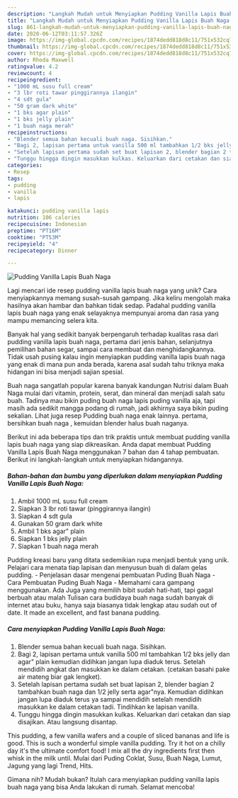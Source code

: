 ```yaml
---
description: "Langkah Mudah untuk Menyiapkan Pudding Vanilla Lapis Buah Naga Anti Gagal"
title: "Langkah Mudah untuk Menyiapkan Pudding Vanilla Lapis Buah Naga Anti Gagal"
slug: 861-langkah-mudah-untuk-menyiapkan-pudding-vanilla-lapis-buah-naga-anti-gagal
date: 2020-06-12T03:11:57.326Z
image: https://img-global.cpcdn.com/recipes/1874dedd818d8c11/751x532cq70/pudding-vanilla-lapis-buah-naga-foto-resep-utama.jpg
thumbnail: https://img-global.cpcdn.com/recipes/1874dedd818d8c11/751x532cq70/pudding-vanilla-lapis-buah-naga-foto-resep-utama.jpg
cover: https://img-global.cpcdn.com/recipes/1874dedd818d8c11/751x532cq70/pudding-vanilla-lapis-buah-naga-foto-resep-utama.jpg
author: Rhoda Maxwell
ratingvalue: 4.2
reviewcount: 4
recipeingredient:
- "1000 mL susu full cream"
- "3 lbr roti tawar pinggirannya ilangin"
- "4 sdt gula"
- "50 gram dark white"
- "1 bks agar plain"
- "1 bks jelly plain"
- "1 buah naga merah"
recipeinstructions:
- "Blender semua bahan kecuali buah naga. Sisihkan."
- "Bagi 2, lapisan pertama untuk vanilla 500 ml tambahkan 1/2 bks jelly dan agar&#34; plain kemudian didihkan jangan lupa diaduk terus. Setelah mendidih angkat dan masukkan ke dalam cetakan. (cetakan basahi pake air mateng biar gak lengket)."
- "Setelah lapisan pertama sudah set buat lapisan 2, blender bagian 2 tambahkan buah naga dan 1/2 jelly serta agar&#34;nya. Kemudian didihkan jangan lupa diaduk terus ya sampai mendidih setelah mendidih masukkan ke dalam cetakan tadi. Tindihkan ke lapisan vanilla."
- "Tunggu hingga dingin masukkan kulkas. Keluarkan dari cetakan dan siap disajikan. Atau langsung disantap."
categories:
- Resep
tags:
- pudding
- vanilla
- lapis

katakunci: pudding vanilla lapis 
nutrition: 106 calories
recipecuisine: Indonesian
preptime: "PT16M"
cooktime: "PT53M"
recipeyield: "4"
recipecategory: Dinner

---
```



![Pudding Vanilla Lapis Buah Naga](https://img-global.cpcdn.com/recipes/1874dedd818d8c11/751x532cq70/pudding-vanilla-lapis-buah-naga-foto-resep-utama.jpg)

Lagi mencari ide resep pudding vanilla lapis buah naga yang unik? Cara menyiapkannya memang susah-susah gampang. Jika keliru mengolah maka hasilnya akan hambar dan bahkan tidak sedap. Padahal pudding vanilla lapis buah naga yang enak selayaknya mempunyai aroma dan rasa yang mampu memancing selera kita.

Banyak hal yang sedikit banyak berpengaruh terhadap kualitas rasa dari pudding vanilla lapis buah naga, pertama dari jenis bahan, selanjutnya pemilihan bahan segar, sampai cara membuat dan menghidangkannya. Tidak usah pusing kalau ingin menyiapkan pudding vanilla lapis buah naga yang enak di mana pun anda berada, karena asal sudah tahu triknya maka hidangan ini bisa menjadi sajian spesial.

Buah naga sangatlah popular karena banyak kandungan Nutrisi dalam Buah Naga mulai dari vitamin, protein, serat, dan mineral dan menjadi salah satu buah. Tadinya mau bikin puding buah naga lapis puding vanilla aja, tapi masih ada sedikit mangga podang di rumah, jadi akhirnya saya bikin puding sekalian. Lihat juga resep Pudding buah naga enak lainnya. pertama, bersihkan buah naga , kemuidan blender halus buah naganya.


Berikut ini ada beberapa tips dan trik praktis untuk membuat pudding vanilla lapis buah naga yang siap dikreasikan. Anda dapat membuat Pudding Vanilla Lapis Buah Naga menggunakan 7 bahan dan 4 tahap pembuatan. Berikut ini langkah-langkah untuk menyiapkan hidangannya.

<!--inarticleads1-->

##### Bahan-bahan dan bumbu yang diperlukan dalam menyiapkan Pudding Vanilla Lapis Buah Naga:

1. Ambil 1000 mL susu full cream
1. Siapkan 3 lbr roti tawar (pinggirannya ilangin)
1. Siapkan 4 sdt gula
1. Gunakan 50 gram dark white
1. Ambil 1 bks agar&#34; plain
1. Siapkan 1 bks jelly plain
1. Siapkan 1 buah naga merah


Pudding kreasi baru yang ditata sedemikian rupa menjadi bentuk yang unik. Pelajari cara menata tiap lapisan dan menyusun buah di dalam gelas pudding. - Penjelasan dasar mengenai pembuatan Puding Buah Naga - Cara Pembuatan Puding Buah Naga - Memahami cara gampang menggunakan. Ada Juga yang memilih bibit sudah hati-hati, tapi gagal berbuah atau malah Tulisan cara budidaya buah naga sudah banyak di internet atau buku, hanya saja biasanya tidak lengkap atau sudah out of date. It made an excellent, and fast banana pudding. 

<!--inarticleads2-->

##### Cara menyiapkan Pudding Vanilla Lapis Buah Naga:

1. Blender semua bahan kecuali buah naga. Sisihkan.
1. Bagi 2, lapisan pertama untuk vanilla 500 ml tambahkan 1/2 bks jelly dan agar&#34; plain kemudian didihkan jangan lupa diaduk terus. Setelah mendidih angkat dan masukkan ke dalam cetakan. (cetakan basahi pake air mateng biar gak lengket).
1. Setelah lapisan pertama sudah set buat lapisan 2, blender bagian 2 tambahkan buah naga dan 1/2 jelly serta agar&#34;nya. Kemudian didihkan jangan lupa diaduk terus ya sampai mendidih setelah mendidih masukkan ke dalam cetakan tadi. Tindihkan ke lapisan vanilla.
1. Tunggu hingga dingin masukkan kulkas. Keluarkan dari cetakan dan siap disajikan. Atau langsung disantap.


This pudding, a few vanilla wafers and a couple of sliced bananas and life is good. This is such a wonderful simple vanilla pudding. Try it hot on a chilly day it&#39;s the ultimate comfort food! I mix all the dry ingredients first then whisk in the milk until. Mulai dari Puding Coklat, Susu, Buah Naga, Lumut, Jagung yang lagi Trend, Hits. 

Gimana nih? Mudah bukan? Itulah cara menyiapkan pudding vanilla lapis buah naga yang bisa Anda lakukan di rumah. Selamat mencoba!
